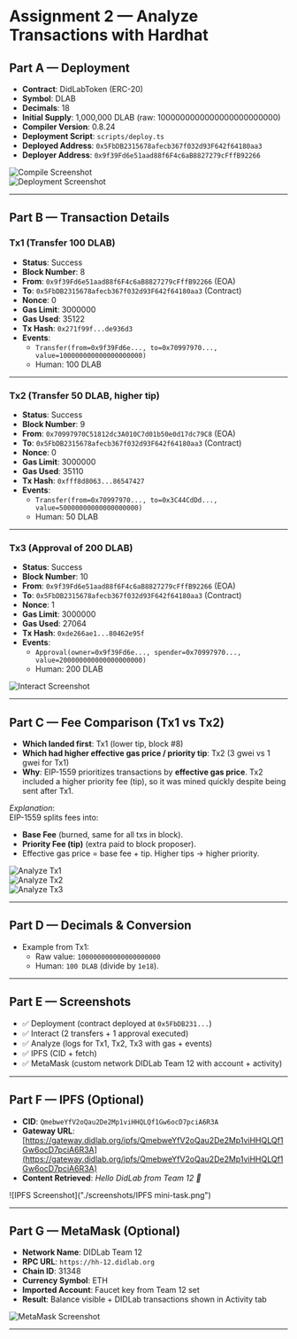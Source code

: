 # Assignment 2 — Analyze Transactions with Hardhat

## Part A — Deployment

- **Contract**: DidLabToken (ERC-20)
- **Symbol**: DLAB
- **Decimals**: 18
- **Initial Supply**: 1,000,000 DLAB (raw: 1000000000000000000000000)
- **Compiler Version**: 0.8.24
- **Deployment Script**: `scripts/deploy.ts`
- **Deployed Address**: `0x5FbDB2315678afecb367f032d93F642f64180aa3`
- **Deployer Address**: `0x9f39Fd6e51aad88f6F4c6aB8827279cFffB92266`

![Compile Screenshot](./screenshots/compile.png)  
![Deployment Screenshot](./screenshots/Deploy.png)

---

## Part B — Transaction Details

### Tx1 (Transfer 100 DLAB)
- **Status**: Success  
- **Block Number**: 8  
- **From**: `0x9f39Fd6e51aad88f6F4c6aB8827279cFffB92266` (EOA)  
- **To**: `0x5FbDB2315678afecb367f032d93F642f64180aa3` (Contract)  
- **Nonce**: 0  
- **Gas Limit**: 3000000  
- **Gas Used**: 35122  
- **Tx Hash**: `0x271f99f...de936d3`  
- **Events**:  
  - `Transfer(from=0x9f39Fd6e..., to=0x70997970..., value=100000000000000000000)`  
  - Human: 100 DLAB  

---

### Tx2 (Transfer 50 DLAB, higher tip)
- **Status**: Success  
- **Block Number**: 9  
- **From**: `0x70997970C51812dc3A010C7d01b50e0d17dc79C8` (EOA)  
- **To**: `0x5FbDB2315678afecb367f032d93F642f64180aa3` (Contract)  
- **Nonce**: 0  
- **Gas Limit**: 3000000  
- **Gas Used**: 35110  
- **Tx Hash**: `0xfff8d8063...86547427`  
- **Events**:  
  - `Transfer(from=0x70997970..., to=0x3C44CdDd..., value=50000000000000000000)`  
  - Human: 50 DLAB  

---

### Tx3 (Approval of 200 DLAB)
- **Status**: Success  
- **Block Number**: 10  
- **From**: `0x9f39Fd6e51aad88f6F4c6aB8827279cFffB92266` (EOA)  
- **To**: `0x5FbDB2315678afecb367f032d93F642f64180aa3` (Contract)  
- **Nonce**: 1  
- **Gas Limit**: 3000000  
- **Gas Used**: 27064  
- **Tx Hash**: `0xde266ae1...80462e95f`  
- **Events**:  
  - `Approval(owner=0x9f39Fd6e..., spender=0x70997970..., value=200000000000000000000)`  
  - Human: 200 DLAB  

![Interact Screenshot](./screenshots/Interact.png)

---

## Part C — Fee Comparison (Tx1 vs Tx2)

- **Which landed first**: Tx1 (lower tip, block #8)  
- **Which had higher effective gas price / priority tip**: Tx2 (3 gwei vs 1 gwei for Tx1)  
- **Why**: EIP-1559 prioritizes transactions by **effective gas price**. Tx2 included a higher priority fee (tip), so it was mined quickly despite being sent after Tx1.  

_Explanation_:  
EIP-1559 splits fees into:
- **Base Fee** (burned, same for all txs in block).  
- **Priority Fee (tip)** (extra paid to block proposer).  
- Effective gas price = base fee + tip. Higher tips → higher priority.  

![Analyze Tx1](./screenshots/Analyze1.png)  
![Analyze Tx2](./screenshots/Analyze2.png)  
![Analyze Tx3](./screenshots/Analyze3.png)

---

## Part D — Decimals & Conversion

- Example from Tx1:  
  - Raw value: `100000000000000000000`  
  - Human: `100 DLAB` (divide by `1e18`).  

---

## Part E — Screenshots

- ✅ Deployment (contract deployed at `0x5FbDB231...`)  
- ✅ Interact (2 transfers + 1 approval executed)  
- ✅ Analyze (logs for Tx1, Tx2, Tx3 with gas + events)  
- ✅ IPFS (CID + fetch)  
- ✅ MetaMask (custom network DIDLab Team 12 with account + activity)  

---

## Part F — IPFS (Optional)

- **CID**: `QmebweYfV2oQau2De2Mp1viHHQLQf1Gw6ocD7pciA6R3A`  
- **Gateway URL**:  
  [https://gateway.didlab.org/ipfs/QmebweYfV2oQau2De2Mp1viHHQLQf1Gw6ocD7pciA6R3A](https://gateway.didlab.org/ipfs/QmebweYfV2oQau2De2Mp1viHHQLQf1Gw6ocD7pciA6R3A)  
- **Content Retrieved**: _Hello DidLab from Team 12 🚀_  

![IPFS Screenshot]("./screenshots/IPFS mini-task.png")  

---

## Part G — MetaMask (Optional)

- **Network Name**: DIDLab Team 12  
- **RPC URL**: `https://hh-12.didlab.org`  
- **Chain ID**: 31348  
- **Currency Symbol**: ETH  
- **Imported Account**: Faucet key from Team 12 set  
- **Result**: Balance visible + DIDLab transactions shown in Activity tab  

![MetaMask Screenshot](./screenshots/MetaMask.png)  

---

